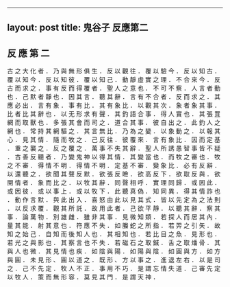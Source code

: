  ---
layout: post
title:   鬼谷子 反應第二 
---
 
## 反 應 第 二 
 

古 之 大 化 者 ． 乃 與 無 形 俱 生 ． 反 以 觀 往 ． 覆 以 驗 今 ． 反 以 知 古 ． 覆 以 知 今 ． 反 以 知 彼 ． 覆 以 知 己 ． 動 靜 虛 實 之 理 ． 不 合 來 今 ． 反 古 而 求 之 ． 事 有 反 而 得 覆 者 ． 聖 人 之 意 也 ． 不 可 不 察 ． 人 言 者 動 也 ． 己 默 者 靜 也 ． 因 其 言 ． 聽 其 辭 ． 言 有 不 合 者 ． 反 而 求 之 ． 其 應 必 出 ． 言 有 象 ． 事 有 比 ． 其 有 象 比 ． 以 觀 其 次 ． 象 者 象 其 事 ． 比 者 比 其 辭 也 ． 以 无 形 求 有 聲 ． 其 釣 語 合 事 ． 得 人 實 也 ． 其 張 罝 網 而 取 獸 也 ． 多 張 其 會 而 司 之 ． 道 合 其 事 ． 彼 自 出 之 ． 此 釣 人 之 網 也 ． 常 持 其 網 驅 之 ． 其 言 無 比 ． 乃 為 之 變 ． 以 象 動 之 ． 以 報 其 心 ． 見 其 情 ． 隨 而 牧 之 ． 己 反 往 ． 彼 覆 來 ． 言 有 象 比 ． 因 而 定 基 ． 重 之 襲 之 ． 反 之 覆 之 ． 萬 事 不 失 其 辭 ． 聖 人 所 誘 愚 智 事 皆 不 疑 ． 古 善 反 聽 者 ． 乃 變 鬼 神 以 得 其 情 ． 其 變 當 也 ． 而 牧 之 審 也 ． 牧 之 不 審 ． 得 情 不 明 ． 得 情 不 明 ． 定 基 不 審 ． 變 象 比 ． 必 有 反 辭 ． 以 還 聽 之 ． 欲 聞 其 聲 反 默 ． 欲 張 反 瞼 ． 欲 高 反 下 ． 欲 取 反 與 ． 欲 開 情 者 ． 象 而 比 之 ． 以 牧 其 辭 ． 同 聲 相 呼 ． 實 理 同 歸 ． 或 因 此 ． 或 因 彼 ． 或 以 事 上 ． 或 以 牧 下 ． 此 聽 真 偽 ． 知 同 異 ． 得 其 情 詐 也 ． 動 作 言 默 ． 與 此 出 入 ． 喜 怒 由 此 以 見 其 式 ． 皆 以 先 定 為 之 法 則 ． 以 反 求 覆 ． 觀 其 所 託 ． 故 用 此 者 ． 己 欲 平 靜 ． 以 聽 其 辭 ． 察 其 事 ． 論 萬 物 ． 別 雄 雌 ． 雖 非 其 事 ． 見 微 知 類 ． 若 探 人 而 居 其 內 ． 量 其 能 ． 射 其 意 也 ． 符 應 不 失 ． 如 螣 蛇 之 所 指 ． 若 羿 之 引 矢 ． 故 知 之 始 己 ． 自 知 而 後 知 人 也 ． 其 相 知 也 ． 若 比 目 之 魚 ． 見 形 也 ． 若 光 之 與 影 也 ． 其 察 言 也 不 失 ． 若 磁 石 之 取 鍼 ． 舌 之 取 燔 骨 ． 其 與 人 也 微 ． 其 見 情 也 疾 ． 如 陰 與 陽 ． 如 陽 與 陰 ． 如 圓 與 方 ． 如 方 與 圓 ． 未 見 形 、 圓 以 道 之 ． 既 形 、 方 以 事 之 ． 進 退 左 右 ． 以 是 司 之 ． 己 不 先 定 ． 牧 人 不 正 ． 事 用 不 巧 ． 是 謂 忘 情 失 道 ． 己 審 先 定 以 牧 人 ． 策 而 無 形 容 ． 莫 見 其 門 ． 是 謂 天 神 ． 
  